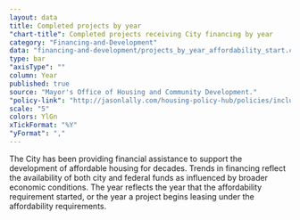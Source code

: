 ```yaml
---
layout: data
title: Completed projects by year
"chart-title": Completed projects receiving City financing by year
category: "Financing-and-Development"
data: "financing-and-development/projects_by_year_affordability_start.csv"
type: bar
"axisType": ""
column: Year
published: true
source: "Mayor's Office of Housing and Community Development."
"policy-link": "http://jasonlally.com/housing-policy-hub/policies/inclusionary-housing/"
scale: "5"
colors: YlGn
xTickFormat: "%Y"
"yFormat": ","
---
```


The City has been providing financial assistance to support the development of affordable housing for decades. Trends in financing reflect the availability of both city and federal funds  as influenced by broader economic conditions. The year reflects the year that the affordability requirement started, or the year a project begins leasing under the affordability requirements.